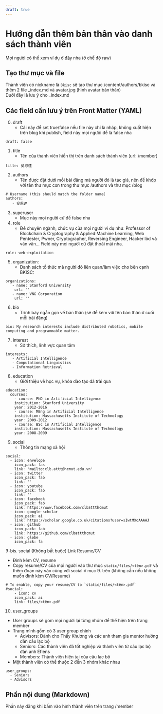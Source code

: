 ```yaml
---
draft: true
---
```

# Hướng dẫn thêm bản thân vào danh sách thành viên
Mọi người có thể xem ví dụ ở [đây](./吳恩達/_index.md) nha (ở chế độ raw)
## Tạo thư mục và file
Thành viên có nickname là `Bkisc` sẽ tạo thư mục /content/authors/bkisc và thêm 2 file _index.md và avatar.jpg (hình avatar bản thân)  
Dưới đây là lưu ý cho _index.md

## Các field cần lưu ý trên Front Matter (YAML)
0. draft
    - Cái này để set true/false nếu file này chỉ là nháp, không xuất hiện trên blog khi publish, field này mọi người để là false nha
```
draft: false
```

1. title
   - Tên của thành viên hiển thị trên danh sách thành viên (url: /member)
```
title: 吳恩達
```
2. authors
   - Tên được đặt dưới mỗi bài đăng mà người đó là tác giả, nên để khớp với tên thư mục con trong thư mục /authors và thư mục /blog
```
# Username (this should match the folder name)
authors:
   - 吳恩達
```
3. superuser
   - Mục này mọi người cứ để false nha
4. role
   - Để chuyên ngành, chức vụ của mọi người ví dụ như: Professor of Blockchain & Cryptography & Applied Machine Learning, Web Pentester, Pwner, Cryptographer, Reversing Engineer, Hacker lỏd và vân vân... Field này mọi người cứ đặt thoải mái nha.
```
role: web-exploitation
```
5. organization:
   - Danh sách tổ thức mà người đó liên quan/làm việc cho bên cạnh BKISC:
```
organizations:
   - name: Stanford University
    url: ''
   - name: VNG Corporation
    url: ''
```
6. bio
   - Trình bày ngắn gọn về bản thân (sẽ để kèm với tên bản thân ở cuối mỗi bài đăng)
```
bio: My research interests include distributed robotics, mobile computing and programmable matter.
```
7. interest
   - Sở thích, lĩnh vực quan tâm
```
interests:
   - Artificial Intelligence
   - Computational Linguistics
   - Information Retrieval
```
8. education
   - Giới thiệu về học vụ, khóa đào tạo đã trải qua
```
education:
  courses:
    - course: PhD in Artificial Intelligence
    institution: Stanford University
    year: 2012-2016
    - course: MEng in Artificial Intelligence
    institution: Massachusetts Institute of Technology
    year: 2009-2012
    - course: BSc in Artificial Intelligence
    institution: Massachusetts Institute of Technology
    year: 2008-2009
```

9. social
    - Thông tin mạng xã hội
```
social:
  - icon: envelope
    icon_pack: fas
    link: 'mailto:clb.attt@hcmut.edu.vn'
  - icon: twitter
    icon_pack: fab
    link: ''
  - icon: youtube
    icon_pack: fab
    link: ''
  - icon: facebook
    icon_pack: fab
    link: https://www.facebook.com/clbattthcmut
  - icon: google-scholar
    icon_pack: ai
    link: https://scholar.google.co.uk/citations?user=sIwtMXoAAAAJ
  - icon: github
    icon_pack: fab
    link: https://github.com/clbattthcmut
  - icon: globe
    icon_pack: fa
```

9-bis. social (Không bắt buộc) Link Resume/CV
   - Đính kèm CV, resume
   - Copy resume/CV của mọi người vào thư mục `static/files/<tên>.pdf` và thêm đoạn này vào cùng với social ở mục 9. trên (không cần nếu không muốn đính kèm CV/Resume)
```
# To enable, copy your resume/CV to `static/files/<tên>.pdf`
#social:
    - icon: cv
    icon_pack: ai
    link: files/<tên>.pdf
```

10. user_groups
   - User groups sẽ gom mọi người lại từng nhóm để thể hiện trên trang member
   - Trang mình gồm có 3 user group chính
      - Advisors: Dành cho Thầy Khương và các anh tham gia mentor hướng dẫn câu lạc bộ
      - Seniors: Các thành viên đã tốt nghiệp và thành viên từ câu lạc bộ đàn anh Efiens
      - Members: Thành viên hiện tại của câu lạc bộ
   - Một thành viên có thể thuộc 2 đến 3 nhóm khác nhau
```
user_groups:
  - Seniors
  - Advisors
```

## Phần nội dung (Markdown)
Phần này đăng khi bấm vào hình thành viên trên trang /member